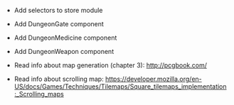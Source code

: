 * Add selectors to store module


* Add DungeonGate component
* Add DungeonMedicine component
* Add DungeonWeapon component



* Read info about map generation (chapter 3):
  http://pcgbook.com/

* Read info about scrolling map:
  https://developer.mozilla.org/en-US/docs/Games/Techniques/Tilemaps/Square_tilemaps_implementation:_Scrolling_maps
